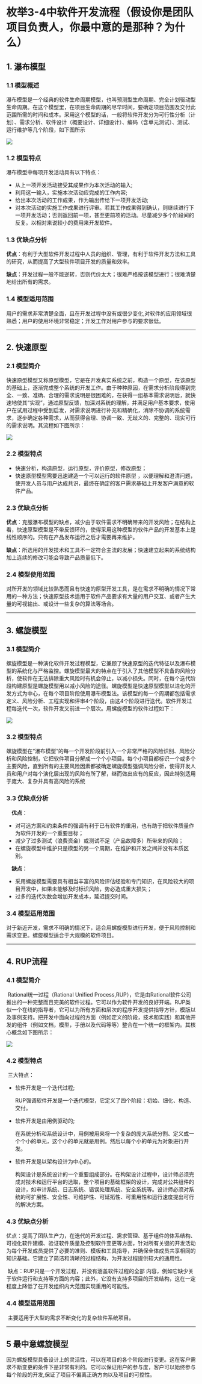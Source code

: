 # 枚举3-4中软件开发流程（假设你是团队项目负责人，你最中意的是那种？为什么）


## 1. 瀑布模型

### 1.1 模型概述

​		 瀑布模型是一个经典的软件生命周期模型，也叫预测型生命周期、完全计划驱动型生命周期。在这个模型里，在项目生命周期的尽早时间，要确定项目范围及交付此范围所需的时间和成本。采用这个模型的话，一般将软件开发分为可行性分析（计划）、需求分析、软件设计（概要设计、详细设计）、编码（含单元测试）、测试、运行维护等几个阶段，如下图所示

![](../pic/waterfall.jpeg)

### 1.2 模型特点

  瀑布模型中每项开发活动具有以下特点：

  - 从上一项开发活动接受其成果作为本次活动的输入;
  - 利用这一输入，实施本次活动应完成的工作内容;
  - 给出本次活动的工作成果，作为输出传给下一项开发活动;
  - 对本次活动的实施工作成果进行评审。若其工作成果得到确认，则继续进行下一项开发活动；否则返回前一项，甚至更前项的活动。尽量减少多个阶段间的反复。以相对来说较小的费用来开发软件。

### 1.3 优缺点分析

​		 **优点**：有利于大型软件开发过程中人员的组织、管理，有利于软件开发方法和工具的研究，从而提高了大型软件项目开发的质量和效率。

​		  **缺点**：开发过程一般不能逆转，否则代价太大；很难严格按该模型进行；很难清楚地给出所有的需求。

### 1.4 模型适用范围

​		 用户的需求非常清楚全面，且在开发过程中没有或很少变化,对软件的应用领域很熟悉；用户的使用环境非常稳定；开发工作对用户参与的要求很低。

-----

## 2. 快速原型

### 2.1 模型简介

​		 快速原型模型又称原型模型，它是在开发真实系统之前，构造一个原型，在该原型的基础上，逐渐完成整个系统的开发工作。由于种种原因，在需求分析阶段得到完全、一致、准确、合理的需求说明是很困难的，在获得一组基本需求说明后，就快速地使其“实现”，通过原型反馈，加深对系统的理解，并满足用户基本要求，使用户在试用过程中受到启发，对需求说明进行补充和精确化，消除不协调的系统需求，逐步确定各种需求，从而获得合理、协调一致、无歧义的、完整的、现实可行的需求说明。其流程如下图所示：  

![](../pic/prototype.jpg)

### 2.2 模型特点

- 快速分析，构造原型，运行原型，评价原型，修改原型；
- 快速原型模型需要迅速建造一个可以运行的软件原型 ，以便理解和澄清问题，使开发人员与用户达成共识，最终在确定的客户需求基础上开发客户满意的软件产品。

### 2.3 优缺点分析

​			**优点**：克服瀑布模型的缺点，减少由于软件需求不明确带来的开发风险；在结构上看，快速原型模型是不带反馈环的，使得采用这种模型的软件产品的开发基本上是线性顺序的。只有在产品发布运行之后才需要再来维护。

​			**缺点**：所选用的开发技术和工具不一定符合主流的发展；快速建立起来的系统结构加上连续的修改可能会导致产品质量低下。

### 2.4 模型使用范围

​			对所开发的领域比较熟悉而且有快速的原型开发工具，是在需求不明确的情况下常用的一种方法；快速原型技术适用于软件产品要求有大量的用户交互、或者产生大量的可视输出、或设计一些复杂的算法等场合。

-----

## 3. 螺旋模型

### 3.1 模型简介

​			螺旋模型是一种演化软件开发过程模型，它兼顾了快速原型的迭代特征以及瀑布模型的系统化与严格监控。螺旋模型最大的特点在于引入了其他模型不具备的风险分析，使软件在无法排除重大风险时有机会停止，以减小损失。同时，在每个迭代阶段构建原型是螺旋模型用以减小风险的途径。螺旋模型是快速原型模型以进化的开发方式为中心，在每个项目阶段使用瀑布模型法。该模型的每一个周期都包括需求定义、风险分析、工程实现和评审4个阶段，由这4个阶段进行迭代。软件开发过程每迭代一次，软件开发又前进一个层次。用螺旋模型的软件过程如下：

![](../pic/rotate.png)

### 3.2 模型特点

​			螺旋模型在“瀑布模型”的每一个开发阶段前引入一个非常严格的风险识别、风险分析和风险控制，它把软件项目分解成一个个小项目。每个小项目都标识一个或多个主要风险，直到所有的主要风险因素都被确定螺旋模型强调风险分析，使得开发人员和用户对每个演化层出现的风险有所了解，继而做出应有的反应，因此特别适用于庞大、复杂并具有高风险的系统

### 3.3 优缺点分析

　**优点**：

- 对可选方案和约束条件的强调有利于已有软件的重用，也有助于把软件质量作为软件开发的一个重要目标；
- 减少了过多测试（浪费资金）或测试不足（产品故障多）所带来的风险；
- 在螺旋模型中维护只是模型的另一个周期，在维护和开发之间并没有本质区别。　

　**缺点**：

- 采用螺旋模型需要具有相当丰富的风险评估经验和专门知识，在风险较大的项目开发中，如果未能够及时标识风险，势必造成重大损失；
- 过多的迭代次数会增加开发成本，延迟提交时间。

### 3.4 模型适用范围

​			对于新近开发，需求不明确的情况下，适合用螺旋模型进行开发，便于风险控制和需求变更。螺旋模型适合于大规模的软件项目。

------

## 4. RUP流程

### 4.1 模型简介

​			Rational统一过程（Rational Unified Process,RUP），它是由Rational软件公司推出的一种完整而且完美的软件过程。它可以作为软件开发的良好开端。RUP类似一个在线的指导者，它可以为所有方面和层次的程序开发提供指导方针，模版以及事例支持。把开发中面向过程的方面（例如定义的阶段，技术和实践）和其他开发的组件（例如文档，模型，手册以及代码等等）整合在一个统一的框架内。其核心概念如下图所示：

![](../pic/rup.jpg)

### 4.2 模型特点

​			三大特点：

- 软件开发是一个迭代过程;

  RUP强调软件开发是一个迭代模型，它定义了四个阶段：初始、细化、构造、交付。

- 软件开发是由用例驱动的;

  在系统分析和系统设计中，用例被用来将一个复杂的庞大系统分割、定义成一个个小的单元，这个小的单元就是用例。然后以每个小的单元为对象进行开发。

- 软件开发是以架构设计为中心的。

  构架设计是系统设计的一个重要组成部分。在构架设计过程中，设计师必须完成对技术和运行平台的选取，整个项目的基础框架的设计，完成对公共组件的设计，如审计系统、日志系统、错误处理系统、安全系统等。设计师必须对系统的可扩展性、安全性、可维护性、可延拓性、可重用性和运行速度提出可行的解决方案。

### 4.3 优缺点分析

​			优点：提高了团队生产力，在迭代的开发过程、需求管理、基于组件的体系结构、可视化软件建模、验证软件质量及控制软件变更等方面，针对所有关键的开发活动为每个开发成员提供了必要的准则、模板和工具指导，并确保全体成员共享相同的知识基础。它建立了简洁和清晰的过程结构，为开发过程提供较大的通用性。

​			缺点：RUP只是一个开发过程，并没有涵盖软件过程的全部 内容，例如它缺少关于软件运行和支持等方面的内容；此外，它没有支持多项目的开发结构，这在一定程度上降低了在开发组织内大范围实现重用的可能性。

### 4.4 模型适用范围

​			主要适用于大型的需求不断变化的复杂软件系统项目。

-----

## 5 最中意螺旋模型

​		因为螺旋模型具备设计上的灵活性，可以在项目的各个阶段进行变更。这在客户需求不断变更的条件下是非常有利的。它可以保证用户的参与度，客户可以始终参与每个阶段的开发,保证了项目不偏离正确方向以及项目的可控性。